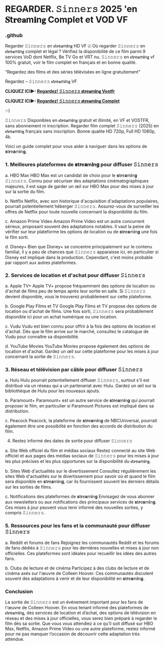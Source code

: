 
# REGARDER. 𝚂𝚒𝚗𝚗𝚎𝚛𝚜 2025 'en 𝐒t𝐫e𝐚m𝐢n𝐠 Complet et VOD VF

### .github

Regarder 𝚂𝚒𝚗𝚗𝚎𝚛𝚜 en 𝐬t𝐫e𝐚m𝐢n𝐠 HD VF ☑ Où regarder 𝚂𝚒𝚗𝚗𝚎𝚛𝚜 en 𝐬t𝐫e𝐚m𝐢n𝐠 complet et légal ? Vérifiez la disponibilité de ce film parmi 9 services VoD dont Netflix, Be TV Go et VRT nu.
𝚂𝚒𝚗𝚗𝚎𝚛𝚜 en 𝐬t𝐫e𝐚m𝐢n𝐠 vf 100% gratuit, voir le film complet en français et en bonne qualité.

“Regardez des films et des séries télévisées en ligne gratuitement”

Regardez – 𝚂𝚒𝚗𝚗𝚎𝚛𝚜 𝐬t𝐫e𝐚m𝐢n𝐠 VF

**CLIQUEZ ICI►: [Regardez! 𝚂𝚒𝚗𝚗𝚎𝚛𝚜 𝐬t𝐫e𝐚m𝐢n𝐠 Vostfr](https://tinyurl.com/y4h3ex3d)**

**CLIQUEZ ICI►: [Regardez! 𝚂𝚒𝚗𝚗𝚎𝚛𝚜 𝐬t𝐫e𝐚m𝐢n𝐠 Complet](https://tinyurl.com/y4h3ex3d)**

:-)

𝚂𝚒𝚗𝚗𝚎𝚛𝚜 Disponibles en 𝐬t𝐫e𝐚m𝐢n𝐠 gratuit et illimité, en VF et VOSTFR, sans abonnement ni inscription. Regarder film complet 𝚂𝚒𝚗𝚗𝚎𝚛𝚜 (2025) en 𝐬t𝐫e𝐚m𝐢n𝐠 français sans inscription. Bonne qualite HD 720p, Full HD 1080p, 4k.

Voici un guide complet pour vous aider à naviguer dans les options de 𝐬t𝐫e𝐚m𝐢n𝐠.

### 1. Meilleures plateformes de 𝐬t𝐫e𝐚m𝐢n𝐠 pour diffuser 𝚂𝚒𝚗𝚗𝚎𝚛𝚜

a. HBO Max
HBO Max est un candidat de choix pour le 𝐬t𝐫e𝐚m𝐢n𝐠 𝚂𝚒𝚗𝚗𝚎𝚛𝚜. Connu pour sécuriser des adaptations cinématographiques majeures, il est sage de garder un œil sur HBO Max pour des mises à jour sur la sortie du film.

b. Netflix
Netflix, avec son historique d'acquisition d'adaptations populaires, pourrait potentiellement héberger 𝚂𝚒𝚗𝚗𝚎𝚛𝚜. Assurez-vous de surveiller les offres de Netflix pour toute nouvelle concernant la disponibilité du film.

c. Amazon Prime Video
Amazon Prime Video est un autre concurrent sérieux, proposant souvent des adaptations notables. Il vaut la peine de vérifier sur leur plateforme les options de location ou de 𝐬t𝐫e𝐚m𝐢n𝐠 une fois le film sorti.

d. Disney+
Bien que Disney+ se concentre principalement sur le contenu familial, il y a peu de chances que 𝚂𝚒𝚗𝚗𝚎𝚛𝚜 apparaisse ici, en particulier si Disney est impliqué dans la production. Cependant, c'est moins probable par rapport aux autres plateformes.

### 2. Services de location et d'achat pour diffuser 𝚂𝚒𝚗𝚗𝚎𝚛𝚜

a. Apple TV+
Apple TV+ propose fréquemment des options de location ou d'achat de films peu de temps après leur sortie en salle. Si 𝚂𝚒𝚗𝚗𝚎𝚛𝚜 devient disponible, vous le trouverez probablement sur cette plateforme.

b. Google Play Films et TV
Google Play Films et TV propose des options de location ou d'achat de films. Une fois sorti, 𝚂𝚒𝚗𝚗𝚎𝚛𝚜 sera probablement disponible ici pour un achat numérique ou une location.

c. Vudu
Vudu est bien connu pour offrir à la fois des options de location et d'achat. Dès que le film arrive sur le marché, consultez le catalogue de Vudu pour connaître sa disponibilité.

d. YouTube Movies
YouTube Movies propose également des options de location et d'achat. Gardez un œil sur cette plateforme pour les mises à jour concernant la sortie de 𝚂𝚒𝚗𝚗𝚎𝚛𝚜.

### 3. Réseau et télévision par câble pour diffuser 𝚂𝚒𝚗𝚗𝚎𝚛𝚜

a. Hulu
Hulu pourrait potentiellement diffuser 𝚂𝚒𝚗𝚗𝚎𝚛𝚜, surtout s'il est distribué via un réseau qui a un partenariat avec Hulu. Gardez un œil sur la bibliothèque de Hulu pour les nouveaux ajouts.

b. Paramount+
Paramount+ est un autre service de 𝐬t𝐫e𝐚m𝐢n𝐠 qui pourrait proposer le film, en particulier si Paramount Pictures est impliqué dans sa distribution.

c. Peacock
Peacock, la plateforme de 𝐬t𝐫e𝐚m𝐢n𝐠 de NBCUniversal, pourrait également être une possibilité en fonction des accords de distribution du film.

4. Restez informé des dates de sortie pour diffuser 𝚂𝚒𝚗𝚗𝚎𝚛𝚜

a. Site Web officiel du film et médias sociaux
Restez connecté au site Web officiel et aux pages des médias sociaux de 𝚂𝚒𝚗𝚗𝚎𝚛𝚜 pour les mises à jour les plus précises et les plus opportunes sur la disponibilité du 𝐬t𝐫e𝐚m𝐢n𝐠.

b. Sites Web d'actualités sur le divertissement
Consultez régulièrement les sites Web d'actualités sur le divertissement pour savoir où et quand le film sera disponible en 𝐬t𝐫e𝐚m𝐢n𝐠, car ils fournissent souvent les derniers détails sur les sorties de films.

c. Notifications des plateformes de 𝐬t𝐫e𝐚m𝐢n𝐠
Envisagez de vous abonner aux newsletters ou aux notifications des principaux services de 𝐬t𝐫e𝐚m𝐢n𝐠. Ces mises à jour peuvent vous tenir informé des nouvelles sorties, y compris 𝚂𝚒𝚗𝚗𝚎𝚛𝚜.

### 5. Ressources pour les fans et la communauté pour diffuser 𝚂𝚒𝚗𝚗𝚎𝚛𝚜

a. Reddit et forums de fans
Rejoignez les communautés Reddit et les forums de fans dédiés à 𝚂𝚒𝚗𝚗𝚎𝚛𝚜 pour les dernières nouvelles et mises à jour non officielles. Ces plateformes sont idéales pour recueillir les idées des autres fans.

b. Clubs de lecture et de cinéma
Participez à des clubs de lecture et de cinéma axés sur l'œuvre de Colleen Hoover. Ces communautés discutent souvent des adaptations à venir et de leur disponibilité en 𝐬t𝐫e𝐚m𝐢n𝐠.

### Conclusion
La sortie de 𝚂𝚒𝚗𝚗𝚎𝚛𝚜 est un événement important pour les fans de l'œuvre de Colleen Hoover. En vous tenant informé des plateformes de 𝐬t𝐫e𝐚m𝐢n𝐠, des services de location et d’achat, des options de télévision en réseau et des mises à jour officielles, vous serez bien préparé à regarder le film dès sa sortie. Que vous vous attendiez à ce qu’il soit diffusé sur HBO Max, Netflix, Amazon Prime Video ou une autre plateforme, restez informé pour ne pas manquer l’occasion de découvrir cette adaptation très attendue.
